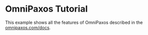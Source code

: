 # OmniPaxos Tutorial

This example shows all the features of OmniPaxos described in the [omnipaxos.com/docs](http://omnipaxos.com/docs).
